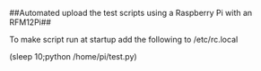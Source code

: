 ##Automated upload the test scripts using a Raspberry Pi with an RFM12Pi##

To make script run at startup add the following to /etc/rc.local 

(sleep 10;python /home/pi/test.py)

